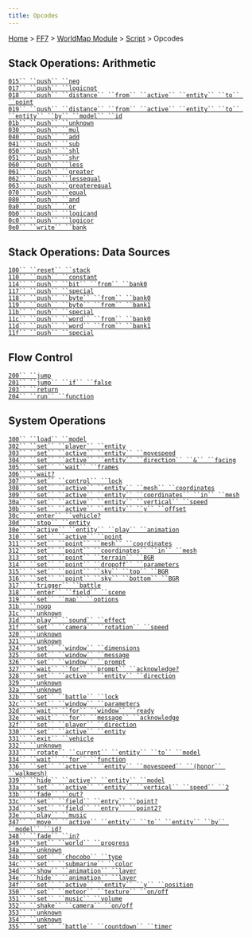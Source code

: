 ```yaml
---
title: Opcodes
---
```


[Home](Main%20Page.md) > [FF7](FF7.md) > [WorldMap Module](FF7/WorldMap%20Module.md) > [Script](FF7/WorldMap%20Module/Script.md) > Opcodes

## Stack Operations: Arithmetic

[`015`` ``push`` ``neg`][]  
[`017`` ``push`` ``logicnot`][]  
[`018`` ``push`` ``distance`` ``from`` ``active`` ``entity`` ``to`` ``point`][]  
[`019`` ``push`` ``distance`` ``from`` ``active`` ``entity`` ``to`` ``entity`` ``by`` ``model`` ``id`][]  
[`01b`` ``push`` ``unknown`][]  
[`030`` ``push`` ``mul`][]  
[`040`` ``push`` ``add`][]  
[`041`` ``push`` ``sub`][]  
[`050`` ``push`` ``shl`][]  
[`051`` ``push`` ``shr`][]  
[`060`` ``push`` ``less`][]  
[`061`` ``push`` ``greater`][]  
[`062`` ``push`` ``lessequal`][]  
[`063`` ``push`` ``greaterequal`][]  
[`070`` ``push`` ``equal`][]  
[`080`` ``push`` ``and`][]  
[`0a0`` ``push`` ``or`][]  
[`0b0`` ``push`` ``logicand`][]  
[`0c0`` ``push`` ``logicor`][]  
[`0e0`` ``write`` ``bank`][]

## Stack Operations: Data Sources

[`100`` ``reset`` ``stack`][]  
[`110`` ``push`` ``constant`][]  
[`114`` ``push`` ``bit`` ``from`` ``bank0`][]  
[`117`` ``push`` ``special`][]  
[`118`` ``push`` ``byte`` ``from`` ``bank0`][]  
[`119`` ``push`` ``byte`` ``from`` ``bank1`][]  
[`11b`` ``push`` ``special`][`117`` ``push`` ``special`]  
[`11c`` ``push`` ``word`` ``from`` ``bank0`][]  
[`11d`` ``push`` ``word`` ``from`` ``bank1`][]  
[`11f`` ``push`` ``special`][`117`` ``push`` ``special`]

## Flow Control

[`200`` ``jump`][]  
[`201`` ``jump`` ``if`` ``false`][]  
[`203`` ``return`][]  
[`204`` ``run`` ``function`][]

## System Operations

[`300`` ``load`` ``model`][]  
[`302`` ``set`` ``player`` ``entity`][]  
[`303`` ``set`` ``active`` ``entity`` ``movespeed`][]  
[`304`` ``set`` ``active`` ``entity`` ``direction`` ``&`` ``facing`][]  
[`305`` ``set`` ``wait`` ``frames`][]  
[`306`` ``wait?`][]  
[`307`` ``set`` ``control`` ``lock`][]  
[`308`` ``set`` ``active`` ``entity`` ``mesh`` ``coordinates`][]  
[`309`` ``set`` ``active`` ``entity`` ``coordinates`` ``in`` ``mesh`][]  
[`30a`` ``set`` ``active`` ``entity`` ``vertical`` ``speed`][]  
[`30b`` ``set`` ``active`` ``entity`` ``y`` ``offset`][]  
[`30c`` ``enter`` ``vehicle?`][]  
[`30d`` ``stop`` ``entity`][]  
[`30e`` ``active`` ``entity`` ``play`` ``animation`][]  
[`310`` ``set`` ``active`` ``point`][]  
[`311`` ``set`` ``point`` ``mesh`` ``coordinates`][]  
[`312`` ``set`` ``point`` ``coordinates`` ``in`` ``mesh`][]  
[`313`` ``set`` ``point`` ``terrain`` ``BGR`][]  
[`314`` ``set`` ``point`` ``dropoff`` ``parameters`][]  
[`315`` ``set`` ``point`` ``sky`` ``top`` ``BGR`][]  
[`316`` ``set`` ``point`` ``sky`` ``bottom`` ``BGR`][]  
[`317`` ``trigger`` ``battle`][]  
[`318`` ``enter`` ``field`` ``scene`][]  
[`319`` ``set`` ``map`` ``options`][]  
[`31b`` ``noop`][]  
[`31c`` ``unknown`][]  
[`31d`` ``play`` ``sound`` ``effect`][]  
[`31f`` ``set`` ``camera`` ``rotation`` ``speed`][]  
[`320`` ``unknown`][]  
[`321`` ``unknown`][]  
[`324`` ``set`` ``window`` ``dimensions`][]  
[`325`` ``set`` ``window`` ``message`][]  
[`326`` ``set`` ``window`` ``prompt`][]  
[`327`` ``wait`` ``for`` ``prompt`` ``acknowledge?`][]  
[`328`` ``set`` ``active`` ``entity`` ``direction`][]  
[`329`` ``unknown`][]  
[`32a`` ``unknown`][]  
[`32b`` ``set`` ``battle`` ``lock`][]  
[`32c`` ``set`` ``window`` ``parameters`][]  
[`32d`` ``wait`` ``for`` ``window`` ``ready`][]  
[`32e`` ``wait`` ``for`` ``message`` ``acknowledge`][]  
[`32f`` ``set`` ``player`` ``direction`][]  
[`330`` ``set`` ``active`` ``entity`][]  
[`331`` ``exit`` ``vehicle`][]  
[`332`` ``unknown`][]  
[`333`` ``rotate`` ``current`` ``entity`` ``to`` ``model`][]  
[`334`` ``wait`` ``for`` ``function`][]  
[`336`` ``set`` ``active`` ``entity`` ``movespeed`` ``(honor`` ``walkmesh)`][]  
[`339`` ``hide`` ``active`` ``entity`` ``model`][]  
[`33a`` ``set`` ``active`` ``entity`` ``vertical`` ``speed`` ``2`][]  
[`33b`` ``fade`` ``out?`][]  
[`33c`` ``set`` ``field`` ``entry`` ``point?`][]  
[`33d`` ``set`` ``field`` ``entry`` ``point2?`][]  
[`33e`` ``play`` ``music`][]  
[`347`` ``move`` ``active`` ``entity`` ``to`` ``entity`` ``by`` ``model`` ``id?`][]  
[`348`` ``fade`` ``in?`][]  
[`349`` ``set`` ``world`` ``progress`][]  
[`34a`` ``unknown`][]  
[`34b`` ``set`` ``chocobo`` ``type`][]  
[`34c`` ``set`` ``submarine`` ``color`][]  
[`34d`` ``show`` ``animation`` ``layer`][]  
[`34e`` ``hide`` ``animation`` ``layer`][]  
[`34f`` ``set`` ``active`` ``entity`` ``y`` ``position`][]  
[`350`` ``set`` ``meteor`` ``texture`` ``on/off`][]  
[`351`` ``set`` ``music`` ``volume`][]  
[`352`` ``shake`` ``camera`` ``on/off`][]  
[`353`` ``unknown`][]  
[`354`` ``unknown`][]  
[`355`` ``set`` ``battle`` ``countdown`` ``timer`][]

  [`015`` ``push`` ``neg`]: FF7/WorldMap%20Module/Script/Opcodes/015.md
    "wikilink"
  [`017`` ``push`` ``logicnot`]: FF7/WorldMap%20Module/Script/Opcodes/017.md
    "wikilink"
  [`018`` ``push`` ``distance`` ``from`` ``active`` ``entity`` ``to`` ``point`]:
    FF7/WorldMap_Module/Script/Opcodes/018 "wikilink"
  [`019`` ``push`` ``distance`` ``from`` ``active`` ``entity`` ``to`` ``entity`` ``by`` ``model`` ``id`]:
    FF7/WorldMap_Module/Script/Opcodes/019 "wikilink"
  [`01b`` ``push`` ``unknown`]: FF7/WorldMap%20Module/Script/Opcodes/01b.md
    "wikilink"
  [`030`` ``push`` ``mul`]: FF7/WorldMap%20Module/Script/Opcodes/030.md
    "wikilink"
  [`040`` ``push`` ``add`]: FF7/WorldMap%20Module/Script/Opcodes/040.md
    "wikilink"
  [`041`` ``push`` ``sub`]: FF7/WorldMap%20Module/Script/Opcodes/041.md
    "wikilink"
  [`050`` ``push`` ``shl`]: FF7/WorldMap%20Module/Script/Opcodes/050.md
    "wikilink"
  [`051`` ``push`` ``shr`]: FF7/WorldMap%20Module/Script/Opcodes/051.md
    "wikilink"
  [`060`` ``push`` ``less`]: FF7/WorldMap%20Module/Script/Opcodes/060.md
    "wikilink"
  [`061`` ``push`` ``greater`]: FF7/WorldMap%20Module/Script/Opcodes/061.md
    "wikilink"
  [`062`` ``push`` ``lessequal`]: FF7/WorldMap%20Module/Script/Opcodes/062.md
    "wikilink"
  [`063`` ``push`` ``greaterequal`]: FF7/WorldMap%20Module/Script/Opcodes/063.md
    "wikilink"
  [`070`` ``push`` ``equal`]: FF7/WorldMap%20Module/Script/Opcodes/070.md
    "wikilink"
  [`080`` ``push`` ``and`]: FF7/WorldMap%20Module/Script/Opcodes/080.md
    "wikilink"
  [`0a0`` ``push`` ``or`]: FF7/WorldMap%20Module/Script/Opcodes/0a0.md
    "wikilink"
  [`0b0`` ``push`` ``logicand`]: FF7/WorldMap%20Module/Script/Opcodes/0b0.md
    "wikilink"
  [`0c0`` ``push`` ``logicor`]: FF7/WorldMap%20Module/Script/Opcodes/0c0.md
    "wikilink"
  [`0e0`` ``write`` ``bank`]: FF7/WorldMap%20Module/Script/Opcodes/0e0.md
    "wikilink"
  [`100`` ``reset`` ``stack`]: FF7/WorldMap%20Module/Script/Opcodes/100.md
    "wikilink"
  [`110`` ``push`` ``constant`]: FF7/WorldMap%20Module/Script/Opcodes/110.md
    "wikilink"
  [`114`` ``push`` ``bit`` ``from`` ``bank0`]: FF7/WorldMap%20Module/Script/Opcodes/114.md
    "wikilink"
  [`117`` ``push`` ``special`]: FF7/WorldMap%20Module/Script/Opcodes/117.md
    "wikilink"
  [`118`` ``push`` ``byte`` ``from`` ``bank0`]: FF7/WorldMap%20Module/Script/Opcodes/118.md
    "wikilink"
  [`119`` ``push`` ``byte`` ``from`` ``bank1`]: FF7/WorldMap%20Module/Script/Opcodes/119.md
    "wikilink"
  [`11c`` ``push`` ``word`` ``from`` ``bank0`]: FF7/WorldMap%20Module/Script/Opcodes/11c.md
    "wikilink"
  [`11d`` ``push`` ``word`` ``from`` ``bank1`]: FF7/WorldMap%20Module/Script/Opcodes/11d.md
    "wikilink"
  [`200`` ``jump`]: FF7/WorldMap%20Module/Script/Opcodes/200.md "wikilink"
  [`201`` ``jump`` ``if`` ``false`]: FF7/WorldMap%20Module/Script/Opcodes/201.md
    "wikilink"
  [`203`` ``return`]: FF7/WorldMap%20Module/Script/Opcodes/203.md "wikilink"
  [`204`` ``run`` ``function`]: FF7/WorldMap%20Module/Script/Opcodes/204.md
    "wikilink"
  [`300`` ``load`` ``model`]: FF7/WorldMap%20Module/Script/Opcodes/300.md
    "wikilink"
  [`302`` ``set`` ``player`` ``entity`]: FF7/WorldMap%20Module/Script/Opcodes/302.md
    "wikilink"
  [`303`` ``set`` ``active`` ``entity`` ``movespeed`]: FF7/WorldMap%20Module/Script/Opcodes/303.md
    "wikilink"
  [`304`` ``set`` ``active`` ``entity`` ``direction`` ``&`` ``facing`]: FF7/WorldMap%20Module/Script/Opcodes/304.md
    "wikilink"
  [`305`` ``set`` ``wait`` ``frames`]: FF7/WorldMap%20Module/Script/Opcodes/305.md
    "wikilink"
  [`306`` ``wait?`]: FF7/WorldMap%20Module/Script/Opcodes/306.md "wikilink"
  [`307`` ``set`` ``control`` ``lock`]: FF7/WorldMap%20Module/Script/Opcodes/307.md
    "wikilink"
  [`308`` ``set`` ``active`` ``entity`` ``mesh`` ``coordinates`]: FF7/WorldMap%20Module/Script/Opcodes/308.md
    "wikilink"
  [`309`` ``set`` ``active`` ``entity`` ``coordinates`` ``in`` ``mesh`]:
    FF7/WorldMap_Module/Script/Opcodes/309 "wikilink"
  [`30a`` ``set`` ``active`` ``entity`` ``vertical`` ``speed`]: FF7/WorldMap%20Module/Script/Opcodes/30a.md
    "wikilink"
  [`30b`` ``set`` ``active`` ``entity`` ``y`` ``offset`]: FF7/WorldMap%20Module/Script/Opcodes/30b.md
    "wikilink"
  [`30c`` ``enter`` ``vehicle?`]: FF7/WorldMap%20Module/Script/Opcodes/30c.md
    "wikilink"
  [`30d`` ``stop`` ``entity`]: FF7/WorldMap%20Module/Script/Opcodes/30d.md
    "wikilink"
  [`30e`` ``active`` ``entity`` ``play`` ``animation`]: FF7/WorldMap%20Module/Script/Opcodes/30e.md
    "wikilink"
  [`310`` ``set`` ``active`` ``point`]: FF7/WorldMap%20Module/Script/Opcodes/310.md
    "wikilink"
  [`311`` ``set`` ``point`` ``mesh`` ``coordinates`]: FF7/WorldMap%20Module/Script/Opcodes/311.md
    "wikilink"
  [`312`` ``set`` ``point`` ``coordinates`` ``in`` ``mesh`]: FF7/WorldMap%20Module/Script/Opcodes/312.md
    "wikilink"
  [`313`` ``set`` ``point`` ``terrain`` ``BGR`]: FF7/WorldMap%20Module/Script/Opcodes/313.md
    "wikilink"
  [`314`` ``set`` ``point`` ``dropoff`` ``parameters`]: FF7/WorldMap%20Module/Script/Opcodes/314.md
    "wikilink"
  [`315`` ``set`` ``point`` ``sky`` ``top`` ``BGR`]: FF7/WorldMap%20Module/Script/Opcodes/315.md
    "wikilink"
  [`316`` ``set`` ``point`` ``sky`` ``bottom`` ``BGR`]: FF7/WorldMap%20Module/Script/Opcodes/316.md
    "wikilink"
  [`317`` ``trigger`` ``battle`]: FF7/WorldMap%20Module/Script/Opcodes/317.md
    "wikilink"
  [`318`` ``enter`` ``field`` ``scene`]: FF7/WorldMap%20Module/Script/Opcodes/318.md
    "wikilink"
  [`319`` ``set`` ``map`` ``options`]: FF7/WorldMap%20Module/Script/Opcodes/319.md
    "wikilink"
  [`31b`` ``noop`]: FF7/WorldMap%20Module/Script/Opcodes/31b.md "wikilink"
  [`31c`` ``unknown`]: FF7/WorldMap%20Module/Script/Opcodes/31c.md "wikilink"
  [`31d`` ``play`` ``sound`` ``effect`]: FF7/WorldMap%20Module/Script/Opcodes/31d.md
    "wikilink"
  [`31f`` ``set`` ``camera`` ``rotation`` ``speed`]: FF7/WorldMap%20Module/Script/Opcodes/31f.md
    "wikilink"
  [`320`` ``unknown`]: FF7/WorldMap%20Module/Script/Opcodes/320.md "wikilink"
  [`321`` ``unknown`]: FF7/WorldMap%20Module/Script/Opcodes/321.md "wikilink"
  [`324`` ``set`` ``window`` ``dimensions`]: FF7/WorldMap%20Module/Script/Opcodes/324.md
    "wikilink"
  [`325`` ``set`` ``window`` ``message`]: FF7/WorldMap%20Module/Script/Opcodes/325.md
    "wikilink"
  [`326`` ``set`` ``window`` ``prompt`]: FF7/WorldMap%20Module/Script/Opcodes/326.md
    "wikilink"
  [`327`` ``wait`` ``for`` ``prompt`` ``acknowledge?`]: FF7/WorldMap%20Module/Script/Opcodes/327.md
    "wikilink"
  [`328`` ``set`` ``active`` ``entity`` ``direction`]: FF7/WorldMap%20Module/Script/Opcodes/328.md
    "wikilink"
  [`329`` ``unknown`]: FF7/WorldMap%20Module/Script/Opcodes/329.md "wikilink"
  [`32a`` ``unknown`]: FF7/WorldMap%20Module/Script/Opcodes/32a.md "wikilink"
  [`32b`` ``set`` ``battle`` ``lock`]: FF7/WorldMap%20Module/Script/Opcodes/32b.md
    "wikilink"
  [`32c`` ``set`` ``window`` ``parameters`]: FF7/WorldMap%20Module/Script/Opcodes/32c.md
    "wikilink"
  [`32d`` ``wait`` ``for`` ``window`` ``ready`]: FF7/WorldMap%20Module/Script/Opcodes/32d.md
    "wikilink"
  [`32e`` ``wait`` ``for`` ``message`` ``acknowledge`]: FF7/WorldMap%20Module/Script/Opcodes/32e.md
    "wikilink"
  [`32f`` ``set`` ``player`` ``direction`]: FF7/WorldMap%20Module/Script/Opcodes/32f.md
    "wikilink"
  [`330`` ``set`` ``active`` ``entity`]: FF7/WorldMap%20Module/Script/Opcodes/330.md
    "wikilink"
  [`331`` ``exit`` ``vehicle`]: FF7/WorldMap%20Module/Script/Opcodes/331.md
    "wikilink"
  [`332`` ``unknown`]: FF7/WorldMap%20Module/Script/Opcodes/332.md "wikilink"
  [`333`` ``rotate`` ``current`` ``entity`` ``to`` ``model`]: FF7/WorldMap%20Module/Script/Opcodes/333.md
    "wikilink"
  [`334`` ``wait`` ``for`` ``function`]: FF7/WorldMap%20Module/Script/Opcodes/334.md
    "wikilink"
  [`336`` ``set`` ``active`` ``entity`` ``movespeed`` ``(honor`` ``walkmesh)`]:
    FF7/WorldMap_Module/Script/Opcodes/336 "wikilink"
  [`339`` ``hide`` ``active`` ``entity`` ``model`]: FF7/WorldMap%20Module/Script/Opcodes/339.md
    "wikilink"
  [`33a`` ``set`` ``active`` ``entity`` ``vertical`` ``speed`` ``2`]: FF7/WorldMap%20Module/Script/Opcodes/33a.md
    "wikilink"
  [`33b`` ``fade`` ``out?`]: FF7/WorldMap%20Module/Script/Opcodes/33b.md
    "wikilink"
  [`33c`` ``set`` ``field`` ``entry`` ``point?`]: FF7/WorldMap%20Module/Script/Opcodes/33c.md
    "wikilink"
  [`33d`` ``set`` ``field`` ``entry`` ``point2?`]: FF7/WorldMap%20Module/Script/Opcodes/33d.md
    "wikilink"
  [`33e`` ``play`` ``music`]: FF7/WorldMap%20Module/Script/Opcodes/33e.md
    "wikilink"
  [`347`` ``move`` ``active`` ``entity`` ``to`` ``entity`` ``by`` ``model`` ``id?`]:
    FF7/WorldMap_Module/Script/Opcodes/347 "wikilink"
  [`348`` ``fade`` ``in?`]: FF7/WorldMap%20Module/Script/Opcodes/348.md
    "wikilink"
  [`349`` ``set`` ``world`` ``progress`]: FF7/WorldMap%20Module/Script/Opcodes/349.md
    "wikilink"
  [`34a`` ``unknown`]: FF7/WorldMap%20Module/Script/Opcodes/34a.md "wikilink"
  [`34b`` ``set`` ``chocobo`` ``type`]: FF7/WorldMap%20Module/Script/Opcodes/34b.md
    "wikilink"
  [`34c`` ``set`` ``submarine`` ``color`]: FF7/WorldMap%20Module/Script/Opcodes/34c.md
    "wikilink"
  [`34d`` ``show`` ``animation`` ``layer`]: FF7/WorldMap%20Module/Script/Opcodes/34d.md
    "wikilink"
  [`34e`` ``hide`` ``animation`` ``layer`]: FF7/WorldMap%20Module/Script/Opcodes/34e.md
    "wikilink"
  [`34f`` ``set`` ``active`` ``entity`` ``y`` ``position`]: FF7/WorldMap%20Module/Script/Opcodes/34f.md
    "wikilink"
  [`350`` ``set`` ``meteor`` ``texture`` ``on/off`]: FF7/WorldMap%20Module/Script/Opcodes/350.md
    "wikilink"
  [`351`` ``set`` ``music`` ``volume`]: FF7/WorldMap%20Module/Script/Opcodes/351.md
    "wikilink"
  [`352`` ``shake`` ``camera`` ``on/off`]: FF7/WorldMap%20Module/Script/Opcodes/352.md
    "wikilink"
  [`353`` ``unknown`]: FF7/WorldMap%20Module/Script/Opcodes/353.md "wikilink"
  [`354`` ``unknown`]: FF7/WorldMap%20Module/Script/Opcodes/354.md "wikilink"
  [`355`` ``set`` ``battle`` ``countdown`` ``timer`]: FF7/WorldMap%20Module/Script/Opcodes/355.md
    "wikilink"
